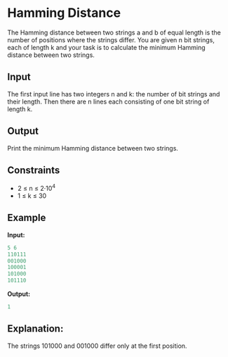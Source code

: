 # Hamming Distance  

The Hamming distance between two strings a and b of equal length is the number of positions where the strings differ.
You are given n bit strings, each of length k and your task is to calculate the minimum Hamming distance between two strings.

## Input

The first input line has two integers n and k: the number of bit strings and their length.
Then there are n lines each consisting of one bit string of length k.

## Output

Print the minimum Hamming distance between two strings. 

## Constraints

* 2 &le; n  &le; 2&middot;10<sup>4</sup>
* 1 &le; k  &le; 30

## Example

**Input:**
```c++
5 6
110111
001000
100001
101000
101110
```

**Output:**
```c++
1
```  

## Explanation: 

The strings 101000 and 001000 differ only at the first position.
